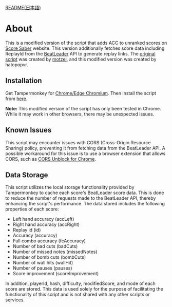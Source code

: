 [README(日本語)](README_JP.md)

# About

This is a modified version of the script that adds ACC to unranked scores on [Score Saber](https://scoresaber.com) website. This version additionally fetches score data including ReplayId from the [BeatLeader](https://www.beatleader.xyz/) API to generate replay links. The [original script](https://github.com/motzel/scoresaber-unranked-acc) was created by [motzel](https://github.com/motzel), and this modified version was created by hatopopvr.

## Installation

Get Tampermonkey for [Chrome/Edge Chromium](https://chrome.google.com/webstore/detail/tampermonkey/dhdgffkkebhmkfjojejmpbldmpobfkfo). Then install the script from [here](https://github.com/hatopopvr/scoresaber-enhanced-bl-replays/raw/master/scoresaber-enhanced-bl-replays.user.js).

**Note:** This modified version of the script has only been tested in Chrome. While it may work in other browsers, there may be unexpected issues.

## Known Issues

This script may encounter issues with CORS (Cross-Origin Resource Sharing) policy, preventing it from fetching data from the BeatLeader API. A possible workaround for this issue is to use a browser extension that allows CORS, such as [CORS Unblock for Chrome](https://chrome.google.com/webstore/detail/cors-unblock/lfhmikememgdcahcdlaciloancbhjino).

## Data Storage

This script utilizes the local storage functionality provided by Tampermonkey to cache each score's BeatLeader score data. This is done to reduce the number of requests made to the BeatLeader API, thereby enhancing the script's performance. The data stored includes the following properties of each score:

- Left hand accuracy (accLeft)
- Right hand accuracy (accRight)
- Replay id (id)
- Accuracy (accuracy)
- Full combo accuracy (fcAccuracy)
- Number of bad cuts (badCuts)
- Number of missed notes (missedNotes)
- Number of bomb cuts (bombCuts)
- Number of wall hits (wallHit)
- Number of pauses (pauses)
- Score improvement (scoreImprovement)

In addition, playerId, hash, difficulty, modifiedScore, and mode of each score are stored. This data is used solely for the purpose of facilitating the functionality of this script and is not shared with any other scripts or services.
